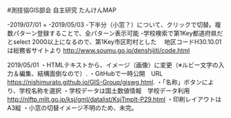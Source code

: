 #測技協GIS部会 自主研究 たんけんMAP

-2019/07/01
+
-2019/05/03
 -下半分（小窓？）について、クリックで切替。複数パターン登録することで、全パターン表示可能
 -学校検索で第1Key都道府県だとselect 2000以上になるので、第1Key市区町村とした
　地区コードH30.10.01は総務省サイトより http://www.soumu.go.jp/denshijiti/code.html
 
2019/05/01
・HTMLテキストから、イメージ（画像）に変更（※ルビー文字の入力＆編集、結構面倒なので）.
・GitHubで一時公開　URL　https://nishimurato.github.io/GIS-Group/giswg.html.
・「名称」ボタンにより、学校名称を選択
・学校データは国土数値情報　学校データ利用　http://nlftp.mlit.go.jp/ksj/gml/datalist/KsjTmplt-P29.html
・印刷レイアウトはA3縦
・小窓の切替イメージ不明のため、未完。
